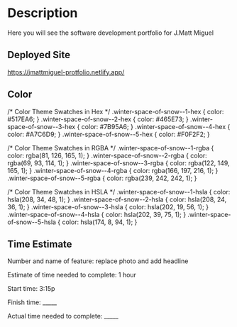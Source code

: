 # Description
Here you will see the software development portfolio for J.Matt Miguel


## Deployed Site
  https://jmattmiguel-protfolio.netlify.app/ 

## Color
/* Color Theme Swatches in Hex */
.winter-space-of-snow--1-hex { color: #517EA6; }
.winter-space-of-snow--2-hex { color: #465E73; }
.winter-space-of-snow--3-hex { color: #7B95A6; }
.winter-space-of-snow--4-hex { color: #A7C6D9; }
.winter-space-of-snow--5-hex { color: #F0F2F2; }

/* Color Theme Swatches in RGBA */
.winter-space-of-snow--1-rgba { color: rgba(81, 126, 165, 1); }
.winter-space-of-snow--2-rgba { color: rgba(69, 93, 114, 1); }
.winter-space-of-snow--3-rgba { color: rgba(122, 149, 165, 1); }
.winter-space-of-snow--4-rgba { color: rgba(166, 197, 216, 1); }
.winter-space-of-snow--5-rgba { color: rgba(239, 242, 242, 1); }

/* Color Theme Swatches in HSLA */
.winter-space-of-snow--1-hsla { color: hsla(208, 34, 48, 1); }
.winter-space-of-snow--2-hsla { color: hsla(208, 24, 36, 1); }
.winter-space-of-snow--3-hsla { color: hsla(202, 19, 56, 1); }
.winter-space-of-snow--4-hsla { color: hsla(202, 39, 75, 1); }
.winter-space-of-snow--5-hsla { color: hsla(174, 8, 94, 1); }
 
## Time Estimate

Number and name of feature: replace photo and add headline

Estimate of time needed to complete: 1 hour

Start time: 3:15p

Finish time: _____

Actual time needed to complete: _____


